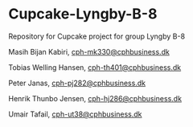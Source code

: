 # Cupcake-Lyngby-B-8
Repository for Cupcake project for group Lyngby B-8

Masih Bijan Kabiri, cph-mk330@cphbusiness.dk

Tobias Welling Hansen, cph-th401@cphbusiness.dk

Peter Janas, cph-pj282@cphbusiness.dk

Henrik Thunbo Jensen, cph-hj286@cphbusiness.dk

Umair Tafail, cph-ut38@cphbusiness.dk
